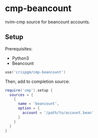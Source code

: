 # cmp-beancount

nvim-cmp source for beancount accounts.

## Setup

Prerequisites:

- Python3
- Beancount

```lua
use('crispgm/cmp-beancount')
```

Then, add to completion source:

```lua
require('cmp').setup {
  sources = {
    {
      name = 'beancount',
      option = {
        account = '/path/to/account.bean'
      }
    }
  }
}
```
